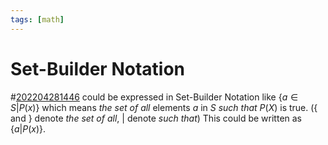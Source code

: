 ```yaml
---
tags: [math]
---
```


# Set-Builder Notation

#[202204281446](202204281446.md) could be expressed in Set-Builder Notation like $\{a \in S
| P(x)\}$ which means *the set of all* elements $a$ in $S$ *such that* $P(X)$ is
true. ($\{$ and $\}$ denote *the set of all*, $|$ denote *such that*) This could
be written as $\{a | P(x)\}$.
